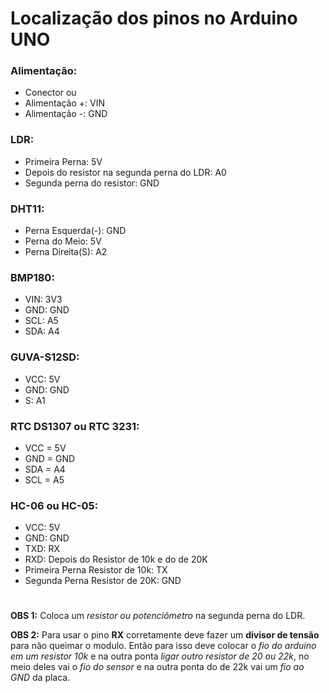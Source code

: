 # Localização dos pinos no Arduino UNO

### Alimentação: 

  - Conector ou
  - Alimentação +: VIN
  - Alimentação -: GND

### LDR:

  - Primeira Perna: 5V
  - Depois do resistor na segunda perna do LDR: A0
  - Segunda perna do resistor: GND

### DHT11: 

  - Perna Esquerda(-): GND
  - Perna do Meio: 5V
  - Perna Direita(S): A2

### BMP180: 

  - VIN: 3V3
  - GND: GND
  - SCL: A5
  - SDA: A4

### GUVA-S12SD: 

  - VCC: 5V
  - GND: GND
  - S: A1

### RTC DS1307 ou RTC 3231:

  - VCC = 5V
  - GND = GND
  - SDA = A4
  - SCL = A5

### HC-06 ou HC-05:

  - VCC: 5V
  - GND: GND
  - TXD: RX
  - RXD: Depois do Resistor de 10k e do de 20K
  - Primeira Perna Resistor de 10k: TX
  - Segunda Perna Resistor de 20K: GND

#

  **OBS 1:** Coloca um *resistor ou potenciômetro* na segunda perna do LDR.

  **OBS 2:** Para usar o pino **RX** corretamente deve fazer um **divisor de tensão** para não queimar o modulo. Então para isso deve colocar o *fio do arduino em um resistor 10k* e na outra ponta *ligar outro resistor de 20 ou 22k*, no meio deles vai o *fio do sensor* e na outra ponta do de 22k vai um *fio ao GND* da placa.
